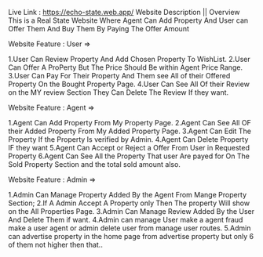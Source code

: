 Live Link : https://echo-state.web.app/
Website Description || Overview
This is a Real State Website Where Agent Can Add Property And User can Offer Them And Buy Them By Paying The Offer Amount

Website Feature : User =>

1.User Can Review Property And Add Chosen Property To WishList.
2.User Can Offer A ProPerty But The Price Should Be within Agent Price Range.
3.User Can Pay For Their Property And Them see All of their Offered Property On the Bought Property Page.
4.User Can See All Of their Review on the MY review Section They Can Delete The Review If they want.

Website Feature : Agent =>

1.Agent Can Add Property From My Property Page.
2.Agent Can See All OF their Added Property From My Added Property Page.
3.Agent Can Edit The Property If the Property Is verified by Admin.
4.Agent Can Delete Property IF they want
5.Agent Can Accept or Reject a Offer From User in Requested Property
6.Agent Can See All the Property That user Are payed for On The Sold Property Section and the total sold amount also.

Website Feature : Admin =>

1.Admin Can Manage Property Added By the Agent From Mange Property Section;
2.If A Admin Accept A Property only Then The property Will show on the All Properties Page.
3.Admin Can Manage Review Added By the User And Delete Them if want.
4.Admin can manage User make a agent fraud make a user agent or admin delete user from manage user routes.
5.Admin can advertise property in the home page from advertise property but only 6 of them not higher then that..
